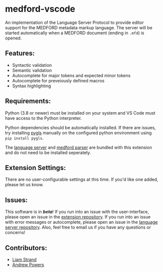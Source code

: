 # medford-vscode

An implementation of the Language Server Protocol to provide editor support for the MEDFORD metadata markup language. The server will be started automatically when a MEDFORD document (ending in `.mfd`) is opened.

## Features:

- Syntactic validation
- Semantic validation
- Autocomplete for major tokens and expected minor tokens
- Autocomplete for preveiously defined macros
- Syntax highlighting

## Requirements:

Python (3.8 or newer) must be installed on your system and VS Code must have access to the Python interpreter.

Python dependencies should be automatically installed. If there are issues,
try installing [pygls](https://github.com/openlawlibrary/pygls) manually on the configured python environment using `pip install pygls`.

The [language server](https://github.com/liam-strand/medford-language-server) and [medford parser](https://github.com/TuftsBCB/medford) are bundled with this extension and do not need to be installed seperately.

## Extension Settings:

There are no user-configurable settings at this time. If you'd like one added, please let us know.

## Issues:

This software is in ***beta***! If you run into an issue with the user-interface, please open an issue in the [extension repository](https://github.com/liam-strand/medford-vscode). If you run into an issue with error messages or autocomplete, please open an issue in the [language server repository](https://github.com/liam-strand/medford-language-server). Also, feel free to email us if you have any questions or concerns!

## Contributors:
- [Liam Strand](https://github.com/liam-strand)
- [Andrew Powers](https://github.com/andrew-powers)

<!-- 
## Python Dependencies:
* [pygls](https://pypi.org/project/pygls/)
* [medford](https://pypi.org/project/medford/)

## TypeScript Dependencies:
* `npm` should take care of this for you
* but you have to [have `npm` installed](https://docs.npmjs.com/downloading-and-installing-node-js-and-npm)

## To Run:
* Install the dependencies
* `git clone` this repository, you must use the `--recurse-submodules` flag
* Open the root directory in VS Code
* `npm install && cd client && npm install && cd ..` to install TypeScript dependencies
* Go to "Run and Debug" view and select "Launch Client"
* There is a sample MEDFORD file at `testfiles/example.mfd`, open it up to try it out!

## Features

Describe specific features of your extension including screenshots of your extension in action. Image paths are relative to this README file.

For example if there is an image subfolder under your extension project workspace:

\!\[feature X\]\(images/feature-x.png\)

> Tip: Many popular extensions utilize animations. This is an excellent way to show off your extension! We recommend short, focused animations that are easy to follow.

## Requirements

If you have any requirements or dependencies, add a section describing those and how to install and configure them.

## Extension Settings

Include if your extension adds any VS Code settings through the `contributes.configuration` extension point.

For example:

This extension contributes the following settings:

* `myExtension.enable`: enable/disable this extension
* `myExtension.thing`: set to `blah` to do something

## Known Issues

Calling out known issues can help limit users opening duplicate issues against your extension.

## Release Notes

Users appreciate release notes as you update your extension.

### 1.0.0

Initial release of ...

### 1.0.1

Fixed issue #.

### 1.1.0

Added features X, Y, and Z.

-----------------------------------------------------------------------------------------------------------

## Working with Markdown

**Note:** You can author your README using Visual Studio Code.  Here are some useful editor keyboard shortcuts:

* Split the editor (`Cmd+\` on macOS or `Ctrl+\` on Windows and Linux)
* Toggle preview (`Shift+CMD+V` on macOS or `Shift+Ctrl+V` on Windows and Linux)
* Press `Ctrl+Space` (Windows, Linux) or `Cmd+Space` (macOS) to see a list of Markdown snippets

### For more information

* [Visual Studio Code's Markdown Support](http://code.visualstudio.com/docs/languages/markdown)
* [Markdown Syntax Reference](https://help.github.com/articles/markdown-basics/)

**Enjoy!**
 -->
